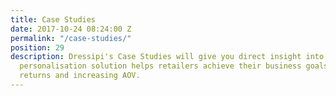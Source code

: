 ```yaml
---
title: Case Studies
date: 2017-10-24 08:24:00 Z
permalink: "/case-studies/"
position: 29
description: Dressipi's Case Studies will give you direct insight into how our fashion
  personalisation solution helps retailers achieve their business goals such as reducing
  returns and increasing AOV.
---
```


